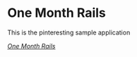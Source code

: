# One Month Rails

This is the pinteresting sample application

[*One Month Rails*](http://onemonthrails.com)